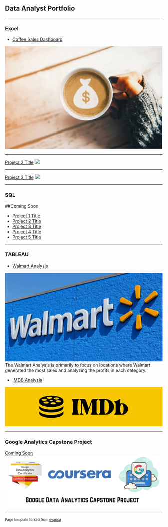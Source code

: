 ## Data Analyst Portfolio

---

### Excel

- [Coffee Sales Dashboard](https://1drv.ms/x/s!AtCkvgEyMyGegpUNCzWqoRFhe0qNzQ?e=4gixrE&nav=MTVfezQzMDlEMEFGLTYyODAtNDlGNC1CQzNFLThDNjVFOTAyRDhDMn0)
<img src="images/Coffee.JPG?raw=true"/>

---
[Project 2 Title](/pdf/sample_presentation.pdf)
<img src="images/dummy_thumbnail.jpg?raw=true"/>

---
[Project 3 Title](http://example.com/)
<img src="images/dummy_thumbnail.jpg?raw=true"/>

---

### SQL

##Coming Soon

- [Project 1 Title](http://example.com/)
- [Project 2 Title](http://example.com/)
- [Project 3 Title](http://example.com/)
- [Project 4 Title](http://example.com/)
- [Project 5 Title](http://example.com/)


---

### TABLEAU

- [Walmart Analysis](https://public.tableau.com/app/profile/mzwandile.september4771/viz/WALMARTSALESANALYSIS_16929189393410/YRWISESLSPRFVIZ)
<img src="images/Walmart Logo.jpg?raw=true"/>
The Walmart Analysis is primarily to focus on locations where Walmart generated the most sales and analyzing the profits in each category.

- [IMDB Analysis](https://public.tableau.com/app/profile/mzwandile.september4771/viz/IMDBANALYSIS_16929191457650/TOP10DIRBYGROSS)
<img src="images/IMDB logo.JPG?raw=true"/>

---

### Google Analytics Capstone Project
[Coming Soon](/sample_page)
<img src="images/Google Data Analytics Capstone.JPG?raw=true"/>



---
<p style="font-size:11px">Page template forked from <a href="https://github.com/evanca/quick-portfolio">evanca</a></p>
<!-- Remove above link if you don't want to attibute -->
